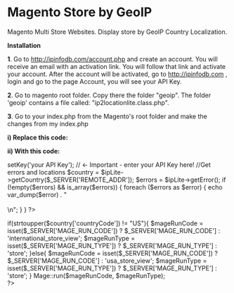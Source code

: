 Magento Store by GeoIP
======================

Magento Multi Store Websites. Display store by GeoIP Country Localization.


**Installation**

**1**. Go to http://ipinfodb.com/account.php and create an account.
You will receive an email with an activation link.
You will follow that link and activate your account.
After the account will be activated, go to http://ipinfodb.com , login and go to the page Account, you will see your API Key.


**2**. Go to magento root folder.
Copy there the folder "geoip". The folder 'geoip' contains a file called: "ip2locationlite.class.php".


**3**. Go to your index.php from the Magento's root folder and make the changes from my index.php

**i) Replace this code:**

<?php
/* Store or website code */
$mageRunCode = isset($_SERVER['MAGE_RUN_CODE']) ? $_SERVER['MAGE_RUN_CODE'] : '';
 
/* Run store or run website */
$mageRunType = isset($_SERVER['MAGE_RUN_TYPE']) ? $_SERVER['MAGE_RUN_TYPE'] : 'store';
 
Mage::run($mageRunCode, $mageRunType);
?>


**ii) With this code:**

<?php
//########### GEOIP ############//
include('geoip/ip2locationlite.class.php');
  
  //Load the class
$ipLite = new ip2location_lite;
$ipLite->setKey('your API Key'); // <- Important - enter your API Key here!
 
//Get errors and locations
$country = $ipLite->getCountry($_SERVER['REMOTE_ADDR']);
$errors = $ipLite->getError();

if (!empty($errors) && is_array($errors)) {
  foreach ($errors as $error) {
    echo var_dump($error) . "<br /><br />\n";
  }
}
?>
if(strtoupper($country['countryCode']) != "US"){
    $mageRunCode = isset($_SERVER['MAGE_RUN_CODE']) ? $_SERVER['MAGE_RUN_CODE'] : 'international_store_view';
    $mageRunType = isset($_SERVER['MAGE_RUN_TYPE']) ? $_SERVER['MAGE_RUN_TYPE'] : 'store';
}else{
    $mageRunCode = isset($_SERVER['MAGE_RUN_CODE']) ? $_SERVER['MAGE_RUN_CODE'] : 'usa_store_view';
    $mageRunType = isset($_SERVER['MAGE_RUN_TYPE']) ? $_SERVER['MAGE_RUN_TYPE'] : 'store';
}
Mage::run($mageRunCode, $mageRunType);        
?>
